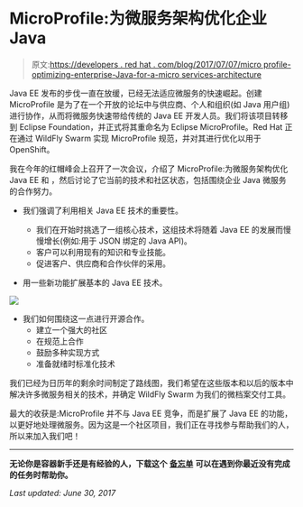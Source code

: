 # MicroProfile:为微服务架构优化企业 Java

> 原文:[https://developers . red hat . com/blog/2017/07/07/micro profile-optimizing-enterprise-Java-for-a-micro services-architecture](https://developers.redhat.com/blog/2017/07/07/microprofile-optimizing-enterprise-java-for-a-microservices-architecture)

Java EE 发布的步伐一直在放缓，已经无法适应微服务的快速崛起。创建 MicroProfile 是为了在一个开放的论坛中与供应商、个人和组织(如 Java 用户组)进行协作，从而将微服务快速带给传统的 Java EE 开发人员。我们将该项目转移到 Eclipse Foundation，并正式将其重命名为 Eclipse MicroProfile。Red Hat 正在通过 WildFly Swarm 实现 MicroProfile 规范，并对其进行优化以用于 OpenShift。

我在今年的红帽峰会上召开了一次会议，介绍了 MicroProfile:为微服务架构优化 Java EE 和 ，然后讨论了它当前的技术和社区状态，包括围绕企业 Java 微服务的合作努力。

*   我们强调了利用相关 Java EE 技术的重要性。
    *   我们在开始时挑选了一组核心技术，这组技术将随着 Java EE 的发展而慢慢增长(例如:用于 JSON 绑定的 Java API)。
    *   客户可以利用现有的知识和专业技能。
    *   促进客户、供应商和合作伙伴的采用。

*   用一些新功能扩展基本的 Java EE 技术。

![](../Images/ca59c218f898fcc09e4c0c43456f1c34.png)

*   我们如何围绕这一点进行开源合作。
    *   建立一个强大的社区
    *   在规范上合作
    *   鼓励多种实现方式
    *   准备就绪时标准化技术

我们已经为日历年的剩余时间制定了路线图，我们希望在这些版本和以后的版本中解决许多微服务相关的技术，并确定 WildFly Swarm 为我们的微档案交付工具。

最大的收获是:MicroProfile 并不与 Java EE 竞争，而是扩展了 Java EE 的功能，以更好地处理微服务。因为这是一个社区项目，我们正在寻找参与帮助我们的人，所以来加入我们吧！

* * *

**无论你是容器新手还是有经验的人，下载这个** [**备忘单**](https://developers.redhat.com/promotions/docker-cheatsheet/) **可以在遇到你最近没有完成的任务时帮助你。**

*Last updated: June 30, 2017*